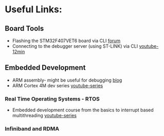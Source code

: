 # **Useful Links:**

## Board Tools

* Flashing the STM32F407VET6 board via CLI [forum](https://forum.micropython.org/viewtopic.php?t=3086)
* Connecting to the debugger server (using ST-LINK) via CLI [youtube-12min](https://youtu.be/EpA25bCHHtk)


## Embedded Development

* ARM assembly- might be useful for debugging [blog](https://azeria-labs.com/writing-arm-assembly-part-1/)
* ARM Cortex 4M dev series [youtube-series](https://www.youtube.com/watch?v=mLfS9tQcy8o)
    
### Real Time Operating Systems - RTOS

* Embedded development course from the basics to interrupt based multithreading [youtube-series](https://www.youtube.com/watch?v=TEq3-p0GWGI)

### Infiniband and RDMA